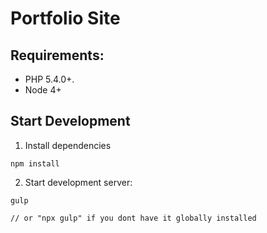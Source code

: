 # Portfolio Site

## Requirements:
- PHP 5.4.0+.
- Node 4+

## Start Development

1. Install dependencies

```
npm install
```

2. Start development server:

```
gulp

// or "npx gulp" if you dont have it globally installed
```